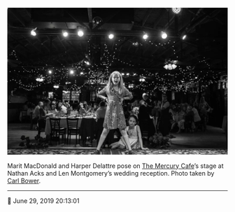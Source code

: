![Marit MacDonald and Harper Delattre pose on the Mercury Cafe’s stage](assets/d4124c1c4f7aeefa35ece30f0b184514.webp)

Marit MacDonald and Harper Delattre pose on [The Mercury Cafe](http://mercurycafe.com/)’s stage at Nathan Acks and Len Montgomery’s wedding reception. Photo taken by [Carl Bower](http://carlbowerphotos.com/).

- - - -

📅 June 29, 2019 20:13:01
